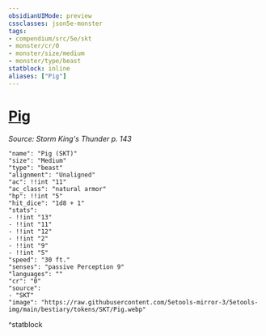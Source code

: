 ```yaml
---
obsidianUIMode: preview
cssclasses: json5e-monster
tags:
- compendium/src/5e/skt
- monster/cr/0
- monster/size/medium
- monster/type/beast
statblock: inline
aliases: ["Pig"]
---
```

# [Pig](Mechanics\bestiary\beast/pig-skt.md)
*Source: Storm King's Thunder p. 143*  

```statblock
"name": "Pig (SKT)"
"size": "Medium"
"type": "beast"
"alignment": "Unaligned"
"ac": !!int "11"
"ac_class": "natural armor"
"hp": !!int "5"
"hit_dice": "1d8 + 1"
"stats":
- !!int "13"
- !!int "11"
- !!int "12"
- !!int "2"
- !!int "9"
- !!int "5"
"speed": "30 ft."
"senses": "passive Perception 9"
"languages": ""
"cr": "0"
"source":
- "SKT"
"image": "https://raw.githubusercontent.com/5etools-mirror-3/5etools-img/main/bestiary/tokens/SKT/Pig.webp"
```
^statblock